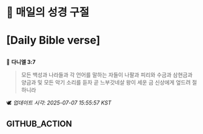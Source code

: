 # 🙏 매일의 성경 구절
# [Daily Bible verse]
##
<!-- START_BIBLE_VERSE -->
📖 **다니엘 3:7**
> 모든 백성과 나라들과 각 언어를 말하는 자들이 나팔과 피리와 수금과 삼현금과 양금과 및 모든 악기 소리를 듣자 곧 느부갓네살 왕이 세운 금 신상에게 엎드려 절하니라

🕊️ _업데이트 시각: 2025-07-07 15:55:57 KST_
  <!-- END_BIBLE_VERSE -->
## GITHUB_ACTION
